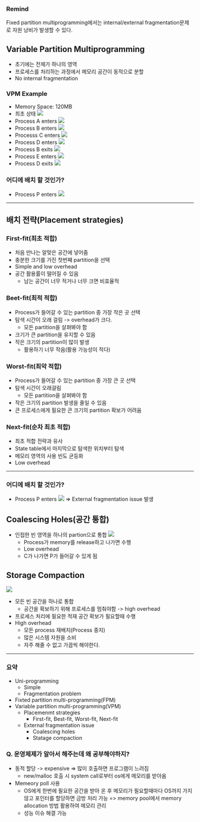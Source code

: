 ### Remind
Fixed partition multiprogramming에서는 internal/external fragmentation문제로 자원 낭비가 발생할 수 있다.

## Variable Partition Multiprogramming
- 초기에는 전체가 하나의 영역
- 프로세스를 처리하는 과정에서 메모리 공간이 동적으로 분할
- No internal fragmentation

### VPM Example
- Memory Space: 120MB
- 최초 상태
![](https://images.velog.io/images/langssi/post/e8345a0f-c10d-47c4-ae10-a5f79d320b06/image.png)
- Process A enters
![](https://images.velog.io/images/langssi/post/3a074bad-b18b-4470-90a1-318b95e79626/image.png)
- Process B enters
![](https://images.velog.io/images/langssi/post/e795aacb-570b-4e7e-8d9c-b127861d9e23/image.png)
- Processs C enters
![](https://images.velog.io/images/langssi/post/fc08c7fb-ad66-4b3e-a795-f0b14e1d7bd2/image.png)
- Process D enters
![](https://images.velog.io/images/langssi/post/bb4f9c3c-20a7-4122-8015-8c939c026f2a/image.png)
- Process B exits
![](https://images.velog.io/images/langssi/post/83fcb9f8-c9ad-4be3-adbb-9013b979c7b9/image.png)
- Process E enters
![](https://images.velog.io/images/langssi/post/f5f2bb36-d7bd-4ca9-a252-bb8b0ac4d61f/image.png)
- Process D exits
![](https://images.velog.io/images/langssi/post/274d16f2-1d8e-4283-8e9b-b5317270d93e/image.png)

### 어디에 배치 할 것인가?
- Process P enters
![](https://images.velog.io/images/langssi/post/e94ba171-376a-4079-955f-234d0008dac2/image.png)
---
## 배치 전략(Placement strategies)
### First-fit(최초 적합)
- 처음 만나는 알맞은 공간에 넣어줌
- 충분한 크기를 가진 첫번째 partition을 선택
- Simple and low overhead
- 공간 활용률이 떨어질 수 있음
  - 남는 공간이 너무 적거나 너무 크면 비효율적
### Beet-fit(최적 적합)
- Process가 들어갈 수 있는 partition 중 가장 작은 곳 선택
- 탐색 시간이 오래 걸림 -> overhead가 크다.
  - 모든 partition을 살펴봐야 함
- 크기가 큰 partition을 유지할 수 있음
- 작은 크기의 partition이 많이 발생
  - 활용하기 너무 작음(활용 가능성이 적다)
### Worst-fit(최악 적합)
- Process가 들어갈 수 있는 partition 중 가장 큰 곳 선택
- 탐색 시간이 오래걸림
  - 모든 partition을 살펴봐야 함
- 작은 크기의 partition 발생을 줄일 수 있음
- 큰 프로세스에게 필요한 큰 크기의 partition 확보가 어려움
### Next-fit(순차 최초 적합)
- 최초 적합 전략과 유사
- State table에서 마지막으로 탐색한 위치부터 탐색
- 메모리 영역의 사용 빈도 균등화
- Low overhead
---
### 어디에 배치 할 것인가?
- Process P enters 
![](https://images.velog.io/images/langssi/post/31e99666-8cda-4b38-8f77-f68d4c6e0ed8/image.png)
=> External fragmentation issue 발생

## Coalescing Holes(공간 통합)
- 인접한 빈 영역을 하나의 partion으로 통합
![](https://images.velog.io/images/langssi/post/2c761c61-3d03-4d66-966a-bae0079f3858/image.png)
  - Process가 memory를 release하고 나가면 수행
  - Low overhead
  - C가 나가면 P가 들어갈 수 있게 됨
  
## Storage Compaction
![](https://images.velog.io/images/langssi/post/829ad346-b399-419c-985f-bdf41c1eb3bf/image.png)
- 모든 빈 공간을 하나로 통합
  - 공간을 확보하기 위해 프로세스를 멈춰야함 -> high overhead
- 프로세스 처리에 필요한 적재 공간 확보가 필요할때 수행
- High overhead
  - 모든 process 재배치(Process 중지)
  - 많은 시스템 자원을 소비
  - 자주 해줄 수 없고 가끔씩 해야한다.
---
### 요약
- Uni-programming
  - Simple
  - Fragmentation problem
- Fixted partition multi-programming(FPM)
- Variable partition multi-programming(VPM)
  - Placemenmt strategies
    - First-fit, Best-fit, Worst-fit, Next-fit
  - External fragmentation issue
    - Coalescing holes
    - Statage compaction
    
    
### Q. 운영체제가 알아서 해주는데 왜 공부해야하지?
- 동적 할당 -> expensive => 많이 호출하면 프로그램이 느려짐
  - new/malloc 호출 시 system call로부터 os에게 메모리를 받아옴
- Memeory poll 사용 
  - OS에게 한번에 필요한 공간을 받아 온 후 메모리가 필요할때마다 OS까지 가지 않고 포인터를 할당하면 금방 처리 가능
  => memory pool에서 memory allocation 방법 활용하여 메모리 관리
  - 성능 이슈 해결 가능
